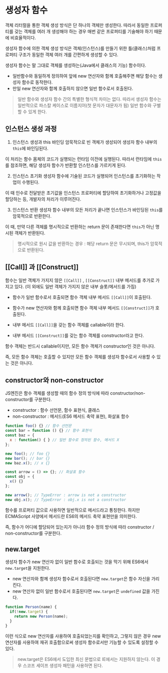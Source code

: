 # 생성자 함수

객체 리터럴을 통한 객체 생성 방식은 단 하나의 객체만 생성한다.
따라서 동일한 프로퍼티를 갖는 객체를 여러 개 생성해야 하는 경우 매번 같은 프로퍼티를 기술해야 하기 때문에 비효율적이다.

생성자 함수에 의한 객체 생성 방식은 객체(인스턴스)를 만들기 위한 틀(클래스)처럼 프로퍼티 구조가 동일한 객체 여러 개를 간편하게 생성할 수 있다.

생성자 함수는 말 그대로 객체를 생성하는(Java에서 클래스의 기능) 함수이다.

- 일반함수와 동일하게 정의하여 앞에 new 연산자와 함께 호출해주면 해당 함수는 생성자 함수로 동작한다.
- 만일 new 연산자와 함께 호출하지 않으면 일반 함수로서 호출된다.
> 일반 함수와 생성자 함수 간의 특별한 형식적 차이는 없다. 따라서 생성자 함수는 일반적으로 파스칼 케이스로 이름지어(첫 문자가 대문자가 됨) 일반 함수와 구별할 수 있게 한다.

## 인스턴스 생성 과정
1. 인스턴스 생성과 this 바인딩
암묵적으로 빈 객체가 생성되어 생성자 함수 내부의 `this`에 바인딩된다. 

이 처리는 함수 몸체의 코드가 실행되는 런타임 이전에 실행된다.
따라서 런타임에 `this`를 참조하면, 해당 생성자 함수가 반환할 인스턴스를 가르키게 된다.

2. 인스턴스 초기화
생성자 함수에 기술된 코드가 실행되어 인스턴스를 초기화하는 작업이 수행된다.

이 때 인수로 전달받은 초기값을 인스턴스 프로퍼티에 할당하여 초기화하거나 고정값을 할당하는 등, 개발자의 처리가 이루어진다.

3. 인스턴스 반환
생성자 함수 내부의 모든 처리가 끝나면 인스턴스가 바인딩된 `this`를 암묵적으로 반환한다.

이 때, 만약 다른 객체를 명시적으로 반환하는 return 문이 존재한다면 `this`가 아닌 명시된 객체가 반환된다.
> 명시적으로 원시 값을 반환하는 경우 : 해당 return 문은 무시되며, this가 암묵적으로 반환된다.

## [[Call]] 과 [[Construct]]
함수는 일반 객체가 가지지 않은 `[[Call]]` , `[[Construct]]` 내부 메서드를 추가로 가지고 있다.
(이 외에도 일반 객체가 가지지 않은 내부 슬롯/메서드를 가짐)

- 함수가 일반 함수로서 호출되면 함수 객체 내부 메서드 `[[Call]]`이 호출된다.
- 함수가 new 연산자와 함께 호출되면 함수 객체 내부 메서드 `[[Construct]]`가 호출된다.

- 내부 메서드 `[[Call]]`을 갖는 함수 객체를 callable이라 한다.
- 내부 메서드 `[[Construct]]`를 갖는 함수 객체를 constructor라고 한다.

함수 객체는 반드시 callable이지만, 모든 함수 객체가 constructor인 것은 아니다.

즉, 모든 함수 객체는 호출할 수 있지만 모든 함수 객체를 생성자 함수로서 사용할 수 있는 것은 아니다.

## constructor와 non-constructor

JS엔진은 함수 객체를 생성할 때의 함수 정의 방식에 따라 constructor/non-constructor를 구분한다.

- constructor : 함수 선언문, 함수 표현식, 클래스
- non-constructor : 메서드(ES6 메서드 축약 표현), 화살표 함수

```js
function foo() {} // 함수 선언문
const bar = function () {} // 함수 표현식
const baz = {
  x : function() { } // 일반 함수로 정의된 함수, 메서드 X
};

new foo(); // foo {}
new bar(); // bar {}
new baz.x(); // x {}
```

```js
const arrow = () => {}; // 화살표 함수
const obj = {
  x() {}
};

new arrow(); // TypeError : arrow is not a constructor
new obj.x(); // TypeError : obj.x is not a constructor
```

함수를 프로퍼티 값으로 사용하면 일반적으로 메서드라고 통칭한다. 하지만 ECMAScript 사양에서 메서드란 ES6의 메서드 축약 표현만을 의미한다.

즉, 함수가 어디에 할당되어 있는지가 아니라 함수 정의 방식에 따라 constructor / non-constructor를 구분한다.

## new.target
생성자 함수가 new 연산자 없이 일반 함수로 호출되는 것을 막기 위해 ES6에서 `new.target`을 지원한다.
- new 연산자와 함께 생성자 함수로서 호출된다면 `new.target`은 함수 자신을 가리킨다.
- new 연산자 없이 일반 함수로서 호출된다면 `new.target`은 `undefined` 값을 가진다.

```js
function Person(name) {
  if(!new.target) {
    return new Person(name);
  }
}
```
이런 식으로 new 연산자를 사용하여 호출되었는지를 확인하고, 그렇지 않은 경우 new 연산자를 사용하여 재귀 호출함으로써 생성자 함수로서만 기능할 수 있도록 설정할 수 있다.

> new.target은 ES6에서 도입한 최신 문법으로 IE에서는 지원하지 않는다. 이 경우 스코프 세이프 생성자 패턴을 사용하면 된다.


